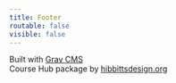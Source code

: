 ```yaml
---
title: Footer
routable: false
visible: false
---
```


Built with [Grav CMS](http://getgrav.org)  
Course Hub package by [hibbittsdesign.org](http://hibbittsdesign.org)  
